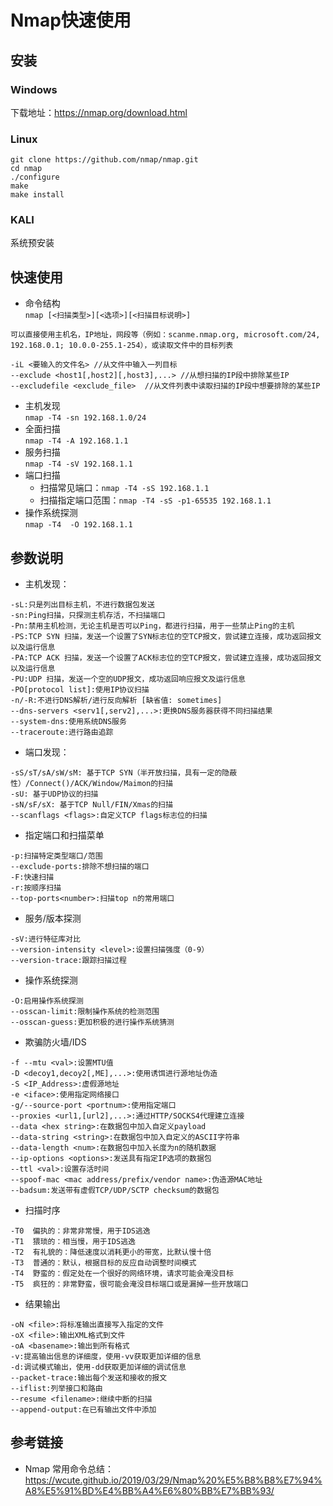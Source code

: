 # Nmap快速使用
## 安装
### Windows  
下载地址：https://nmap.org/download.html
### Linux   
```
git clone https://github.com/nmap/nmap.git
cd nmap
./configure
make
make install
```
### KALI  
系统预安装 
## 快速使用  
+ 命令结构  
```nmap [<扫描类型>][<选项>][<扫描目标说明>]```  
```
可以直接使用主机名，IP地址，网段等（例如：scanme.nmap.org, microsoft.com/24, 192.168.0.1; 10.0.0-255.1-254），或读取文件中的目标列表  

-iL <要输入的文件名> //从文件中输入一列目标  
--exclude <host1[,host2][,host3],...> //从想扫描的IP段中排除某些IP
--excludefile <exclude_file>  //从文件列表中读取扫描的IP段中想要排除的某些IP
```
+ 主机发现  
```nmap -T4 -sn 192.168.1.0/24```
+ 全面扫描  
```nmap -T4 -A 192.168.1.1```
+ 服务扫描  
```nmap -T4 -sV 192.168.1.1```
+ 端口扫描  
    + 扫描常见端口：```nmap -T4 -sS 192.168.1.1```
    + 扫描指定端口范围：```nmap -T4 -sS -p1-65535 192.168.1.1```
+ 操作系统探测  
```nmap -T4  -O 192.168.1.1```
## 参数说明
+ 主机发现：
```
-sL:只是列出目标主机，不进行数据包发送
-sn:Ping扫描，只探测主机存活，不扫描端口  
-Pn:禁用主机检测，无论主机是否可以Ping，都进行扫描，用于一些禁止Ping的主机  
-PS:TCP SYN 扫描，发送一个设置了SYN标志位的空TCP报文，尝试建立连接，成功返回报文以及运行信息  
-PA:TCP ACK 扫描，发送一个设置了ACK标志位的空TCP报文，尝试建立连接，成功返回报文以及运行信息  
-PU:UDP 扫描，发送一个空的UDP报文，成功返回响应报文及运行信息  
-PO[protocol list]:使用IP协议扫描  
-n/-R:不进行DNS解析/进行反向解析 [缺省值: sometimes]  
--dns-servers <serv1[,serv2],...>:更换DNS服务器获得不同扫描结果  
--system-dns:使用系统DNS服务  
--traceroute:进行路由追踪  
```
  
+ 端口发现：
```
-sS/sT/sA/sW/sM: 基于TCP SYN（半开放扫描，具有一定的隐蔽性）/Connect()/ACK/Window/Maimon的扫描  
-sU: 基于UDP协议的扫描  
-sN/sF/sX: 基于TCP Null/FIN/Xmas的扫描  
--scanflags <flags>:自定义TCP flags标志位的扫描  
```
  
+ 指定端口和扫描菜单
```
-p:扫描特定类型端口/范围
--exclude-ports:排除不想扫描的端口  
-F:快速扫描  
-r:按顺序扫描  
--top-ports<number>:扫描top n的常用端口   
```
  
+ 服务/版本探测
```
-sV:进行特征库对比  
--version-intensity <level>:设置扫描强度（0-9）  
--version-trace:跟踪扫描过程  
```
  
+ 操作系统探测
```
-O:启用操作系统探测  
--osscan-limit:限制操作系统的检测范围  
--osscan-guess:更加积极的进行操作系统猜测  
```
  
+ 欺骗防火墙/IDS
```
-f --mtu <val>:设置MTU值  
-D <decoy1,decoy2[,ME],...>:使用诱饵进行源地址伪造  
-S <IP_Address>:虚假源地址  
-e <iface>:使用指定网络接口  
-g/--source-port <portnum>:使用指定端口  
--proxies <url1,[url2],...>:通过HTTP/SOCKS4代理建立连接  
--data <hex string>:在数据包中加入自定义payload  
--data-string <string>:在数据包中加入自定义的ASCII字符串  
--data-length <num>:在数据包中加入长度为n的随机数据  
--ip-options <options>:发送具有指定IP选项的数据包  
--ttl <val>:设置存活时间  
--spoof-mac <mac address/prefix/vendor name>:伪造源MAC地址  
--badsum:发送带有虚假TCP/UDP/SCTP checksum的数据包  
```
  
+ 扫描时序
```
-T0  偏执的：非常非常慢，用于IDS逃逸
-T1  猥琐的：相当慢，用于IDS逃逸
-T2  有礼貌的：降低速度以消耗更小的带宽，比默认慢十倍
-T3  普通的：默认，根据目标的反应自动调整时间模式
-T4  野蛮的：假定处在一个很好的网络环境，请求可能会淹没目标
-T5  疯狂的：非常野蛮，很可能会淹没目标端口或是漏掉一些开放端口
```
+ 结果输出
```
-oN <file>:将标准输出直接写入指定的文件  
-oX <file>:输出XML格式到文件  
-oA <basename>:输出到所有格式  
-v:提高输出信息的详细度，使用-vv获取更加详细的信息  
-d:调试模式输出，使用-dd获取更加详细的调试信息  
--packet-trace:输出每个发送和接收的报文  
--iflist:列举接口和路由  
--resume <filename>:继续中断的扫描  
--append-output:在已有输出文件中添加  
```
## 参考链接
+ Nmap 常用命令总结：https://wcute.github.io/2019/03/29/Nmap%20%E5%B8%B8%E7%94%A8%E5%91%BD%E4%BB%A4%E6%80%BB%E7%BB%93/